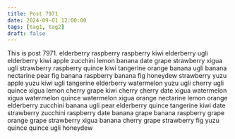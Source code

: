 ```yaml
---
title: Post 7971
date: 2024-09-01 12:00:00
tags: [tag1, tag2]
draft: false
---
```

This is post 7971.
elderberry
raspberry
raspberry
kiwi
elderberry
ugli
elderberry
kiwi
apple
zucchini
lemon
banana
date
grape
strawberry
xigua
ugli
strawberry
raspberry
quince
kiwi
tangerine
orange
banana
ugli
banana
nectarine
pear
fig
banana
raspberry
banana
fig
honeydew
strawberry
yuzu
apple
yuzu
kiwi
ugli
tangerine
elderberry
watermelon
yuzu
ugli
cherry
ugli
quince
xigua
lemon
cherry
grape
kiwi
cherry
cherry
date
xigua
watermelon
xigua
watermelon
quince
watermelon
xigua
orange
nectarine
lemon
orange
elderberry
zucchini
banana
ugli
pear
elderberry
quince
tangerine
kiwi
date
strawberry
zucchini
raspberry
date
banana
grape
banana
raspberry
grape
orange
grape
strawberry
xigua
banana
cherry
grape
strawberry
fig
yuzu
quince
quince
ugli
honeydew
